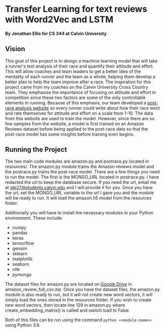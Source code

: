 # Transfer Learning for text reviews with Word2Vec and LSTM
#### By Jonathan Ellis for CS 344 at Calvin University

## Vision
This goal of this project is to design a machine learning model that will take a runner's text analysis of their race and
quantify their attitude and effort. This will allow coaches and team leaders to get a better idea of the mentality of
each runner and the team as a whole, helping them develop a better plan to help the team improve after a race. The
inspiration for this project came from my coaches on the Calvin University Cross Country team. They emphasize the importance of focusing on attitude and effort in
competition since these two factors are some of the only controllable elements in running. Because of this emphasis, our team developed
a [post-race analysis website](calvinpostrace.herokuapp.com) so every runner could write about how their race went and rate themselves for attitude and
effort on a scale from 1-10. The data from this website are used to train the model. However, since there are so few samples
from the website, a model is first trained on an Amazon Reviews dataset before being applied to the post-race data so that the
post-race model has some insights before training even begins.

## Running the Project
The two main code modules are amazon.py and postrace.py located in resources/. The amazon.py module trains the Amazon
reviews model and the postrace.py trains the post-race model. There are a few things you need to run the model. The first
is the MONGO_URL located in postrace.py. I have redacted the url to keep the database secure. If you need the url, email
me at jde27@students.calvin.edu and I will provide it for you. Once you have the url, set the MONGO_URL variable to the
url I gave you and the module will be ready to run. It will load the amazon.h5 model from the resources folder. 

Additionally you will have to install the necessary modules in your Python environment. These include:
- numpy
- pandas
- keras
- tensorflow
- gensim
- sklearn
- matplotlib
- seaborn
- nltk
- pymongo

The dataset files for amazon.py are located on [Google Drive](https://drive.google.com/drive/folders/0Bz8a_Dbh9Qhbfll6bVpmNUtUcFdjYmF2SEpmZUZUcVNiMUw1TWN6RDV3a0JHT3kxLVhVR2M)
in amazon_review_full_csv.zip. Once you have the dataset files, the amazon.py module is also ready to run, but it will
not create new word vectors, it will simply load the ones stored in the resources folder. If you wish to create new word
vectors, then locate line 129 in amazon.py where create_embedding_matrix() is called and switch load to False.

Both of this files can be run using the command `python <<module-name>>` using Python 3.6.


